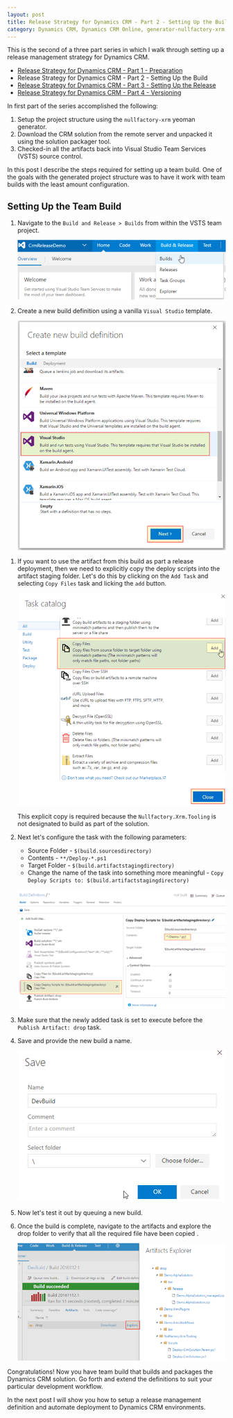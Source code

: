 ```yaml
---
layout: post
title: Release Strategy for Dynamics CRM - Part 2 - Setting Up the Build
category: Dynamics CRM, Dynamics CRM Online, generator-nullfactory-xrm, Visual Studio Team Services, Team Foundation Server, ALM
---
```


This is the second of a three part series in which I walk through setting up a release management strategy for Dynamics CRM.

- [Release Strategy for Dynamics CRM - Part 1 - Preparation](/2016/10/release-strategy-for-dynamics-crm-prepping-part-1/)
- Release Strategy for Dynamics CRM - Part 2 - Setting Up the Build
- [Release Strategy for Dynamics CRM - Part 3 - Setting Up the Release](/2016/11/release-strategy-for-dynamics-crm-setting-up-the-release-part-3/)
- [Release Strategy for Dynamics CRM - Part 4 - Versioning](/2017/02/release-strategy-for-dynamics-crm-versioning-part-4/)


In first part of the series accomplished the following:
	
1. Setup the project structure using the `nullfactory-xrm` yeoman generator.	
1. Download the CRM solution from the remote server and unpacked it using the solution packager tool.
1. Checked-in all the artifacts back into Visual Studio Team Services (VSTS) source control.

In this post I describe the steps required for setting up a team build. One of the goals with the generated project structure was to have it work with team builds with the least amount configuration. 

## Setting Up the Team Build

1. Navigate to the `Build and Release > Builds` from within the VSTS team project.

	![Build and Release Menue](/images/posts/CrmReleasePt2/10_NewDefintion.png)

1. Create a new build definition using a vanilla `Visual Studio` template.

	![Visual Studio Template](/images/posts/CrmReleasePt2/20_SelectBuildTemplate.png)

<!--excerpt-->  

1. If you want to use the artifact from this build as part a release deployment, then we need to explicitly copy the deploy scripts into the artifact staging folder. Let's do this by clicking on the `Add Task` and selecting `Copy Files` task and licking the `add` button. 

	![Copy Task](/images/posts/CrmReleasePt2/30_CopyTask.png)

	This explicit copy is required because the `Nullfactory.Xrm.Tooling` is not designated to build as part of the solution.

1. Next let's configure the task with the following parameters:
	
	- Source Folder -  `$(build.sourcesdirectory)`
	- Contents - `**/Deploy-*.ps1`
	- Target Folder - `$(build.artifactstagingdirectory)`
	- Change the name of the task into something more meaningful - `Copy Deploy Scripts to: $(build.artifactstagingdirectory)`

	![Copy Task](/images/posts/CrmReleasePt2/40_CopyTaskParameters.png)

1. Make sure that the newly added task is set to execute before the `Publish Artifact: drop` task.

1. Save and provide the new build a name.

	![Build Name](/images/posts/CrmReleasePt2/50_BuildName.png)

1. Now let's test it out by queuing a new build.

1. Once the build is complete, navigate to the artifacts and explore the drop folder to verify that all the required file have been copied .

	![Build Artifacts](/images/posts/CrmReleasePt2/60_BuildArtifacts.png)

Congratulations! Now you have team build that builds and packages the Dynamics CRM solution. Go forth and extend the definitions to suit your particular development workflow.

In the next post I will show you how to setup a release management definition and automate deployment to Dynamics CRM environments.